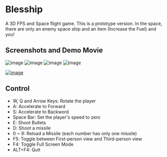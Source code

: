 Blesship
========
A 3D FPS and Space flight game. This is a prototype version. In the space, there are only an enemy space ship and an item (Increase the Fuel) and you!

## Screenshots and Demo Movie ##
![image](http://i1138.photobucket.com/albums/n532/pidiom/blesshipinitialscreen.png)
![image](http://i1138.photobucket.com/albums/n532/pidiom/blesshipshootbullets.png)
![image](http://i1138.photobucket.com/albums/n532/pidiom/blesshipshotmissile.png)
![image](http://i1138.photobucket.com/albums/n532/pidiom/blesshipmissileexplosion.png)

[![image](http://i1138.photobucket.com/albums/n532/pidiom/blesshipdemomovie.jpg)](http://youtu.be/z_bWRhmf92U)

## Control ##
*	W, Q and Arrow Keys: Rotate the player
*	A: Accelerate to Forward
*	S: Accelerate to Backword
*	Space Bar: Set the player's speed to zero
*	E: Shoot Bullets
*	D: Shoot a missile
*	0 ~ 9: Reload a Missile (each number has only one missile)
*	F5: Toggle between First-person view and Third-person view
*	F4: Toggle Full Screen Mode
*	ALT+F4: Quit
